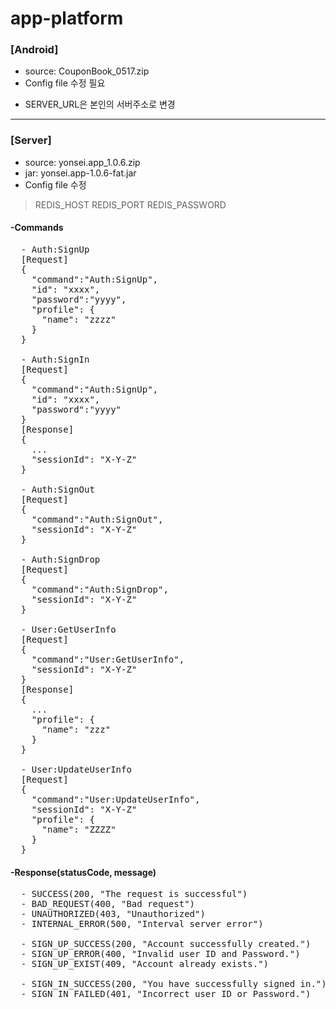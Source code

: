 # app-platform

### [Android]
 * source: CouponBook_0517.zip
 * Config file 수정 필요
 - SERVER_URL은 본인의 서버주소로 변경
------------------------------------------------------
### [Server]
 - source: yonsei.app_1.0.6.zip
 - jar: yonsei.app-1.0.6-fat.jar
 - Config file 수정
 > REDIS_HOST
 > REDIS_PORT
 > REDIS_PASSWORD

#### -Commands
<pre>
  - Auth:SignUp
  [Request]
  {
    "command":"Auth:SignUp",
    "id": "xxxx",
    "password":"yyyy",
    "profile": {
      "name": "zzzz"
    }
  }
  
  - Auth:SignIn
  [Request]
  {
    "command":"Auth:SignUp",
    "id": "xxxx",
    "password":"yyyy"
  }
  [Response]
  {
    ...
    "sessionId": "X-Y-Z"
  }
  
  - Auth:SignOut
  [Request]
  {
    "command":"Auth:SignOut",
    "sessionId": "X-Y-Z"
  }
  
  - Auth:SignDrop
  [Request]
  {
    "command":"Auth:SignDrop",
    "sessionId": "X-Y-Z"
  }
  
  - User:GetUserInfo
  [Request]
  {
    "command":"User:GetUserInfo",
    "sessionId": "X-Y-Z"
  }
  [Response]
  {
    ...
    "profile": {
      "name": "zzz"
    }
  }
  
  - User:UpdateUserInfo
  [Request]
  {
    "command":"User:UpdateUserInfo",
    "sessionId": "X-Y-Z"
    "profile": {
      "name": "ZZZZ"
    }
  }  
</pre>

#### -Response(statusCode, message)
<pre>
  - SUCCESS(200, "The request is successful")
  - BAD_REQUEST(400, "Bad request")
  - UNAUTHORIZED(403, "Unauthorized")
  - INTERNAL_ERROR(500, "Interval server error")

  - SIGN_UP_SUCCESS(200, "Account successfully created.")
  - SIGN_UP_ERROR(400, "Invalid user ID and Password.")
  - SIGN_UP_EXIST(409, "Account already exists.")

  - SIGN_IN_SUCCESS(200, "You have successfully signed in.")
  - SIGN_IN_FAILED(401, "Incorrect user ID or Password.")
</pre>
